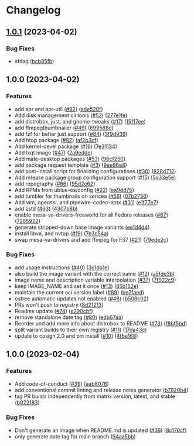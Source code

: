 # Changelog

## [1.0.1](https://github.com/bigpod98/main/compare/v1.0.0...v1.0.1) (2023-04-02)


### Bug Fixes

* sfdag ([bcb85fb](https://github.com/bigpod98/main/commit/bcb85fb11ef942770d2e5182e1263c4222018aa7))

## 1.0.0 (2023-04-02)


### Features

* add apr and apr-util ([#92](https://github.com/bigpod98/main/issues/92)) ([ade520f](https://github.com/bigpod98/main/commit/ade520f7e50a12b40672b50b184fba6a41e2d002))
* Add disk management cli tools ([#52](https://github.com/bigpod98/main/issues/52)) ([277e1fe](https://github.com/bigpod98/main/commit/277e1fe0260a22ec76bf9ca45b226144bc1433ff))
* add distrobox, just, and gnome-tweaks ([#17](https://github.com/bigpod98/main/issues/17)) ([15f17ee](https://github.com/bigpod98/main/commit/15f17ee7b779b5331e99a08701b629f53906c050))
* add ffmpegthumbnailer ([#49](https://github.com/bigpod98/main/issues/49)) ([699588c](https://github.com/bigpod98/main/commit/699588cf94a18060835c458452c6a828a6ad7435))
* add fzf for better just support ([#84](https://github.com/bigpod98/main/issues/84)) ([3f9d939](https://github.com/bigpod98/main/commit/3f9d9398ca7b1754234ef06111b66037b2f3531b))
* Add htop package ([#82](https://github.com/bigpod98/main/issues/82)) ([af2b3cf](https://github.com/bigpod98/main/commit/af2b3cfd1f3d8a0e52c03166a553d5f33e156638))
* Add kernel-devel package ([#16](https://github.com/bigpod98/main/issues/16)) ([7e31134](https://github.com/bigpod98/main/commit/7e311342aa80e20ad2c4762b033a6b714a5ae334))
* Add lxqt image ([#47](https://github.com/bigpod98/main/issues/47)) ([2a9eddc](https://github.com/bigpod98/main/commit/2a9eddc4bf67f34763a8c2e3f53642613a228afa))
* Add mate-desktop packages ([#53](https://github.com/bigpod98/main/issues/53)) ([96cf250](https://github.com/bigpod98/main/commit/96cf250141d9ea737a3956f0955a20ad813619ed))
* add package request template ([#3](https://github.com/bigpod98/main/issues/3)) ([9ee86e8](https://github.com/bigpod98/main/commit/9ee86e80c622aef297a7770dc7ec4a02c87affa6))
* add post-install script for finalizing configurations ([#30](https://github.com/bigpod98/main/issues/30)) ([828d712](https://github.com/bigpod98/main/commit/828d71209ee612ccc6373ba76982f63b268d07dc))
* Add release package group configuration support ([#15](https://github.com/bigpod98/main/issues/15)) ([5d33e5e](https://github.com/bigpod98/main/commit/5d33e5e235b26ff56bcf7db7319d5b1d1acadac4))
* add repography ([#66](https://github.com/bigpod98/main/issues/66)) ([95d2e62](https://github.com/bigpod98/main/commit/95d2e62e2e90d7a5f5f76569678e522441e7972f))
* Add RPMs from ublue-os/config ([#22](https://github.com/bigpod98/main/issues/22)) ([ea9dd75](https://github.com/bigpod98/main/commit/ea9dd75d7ef8be10afb33a94e1d391a2dcde8bba))
* add tumbler for thumbnails on sericea ([#56](https://github.com/bigpod98/main/issues/56)) ([07b2736](https://github.com/bigpod98/main/commit/07b2736f03f3b054eebb01ce1f2d668d5284e7bf))
* Add vim, openssl, and pipewire-codec-aptx ([#31](https://github.com/bigpod98/main/issues/31)) ([e1f77e7](https://github.com/bigpod98/main/commit/e1f77e79b99150fff55cd07190f608f7ddd48e5d))
* add zstd ([#63](https://github.com/bigpod98/main/issues/63)) ([4307b8b](https://github.com/bigpod98/main/commit/4307b8bc3fe6f087c0251f0e7105ac173035baac))
* enable mesa-va-drivers-freeworld for all Fedora releases ([#67](https://github.com/bigpod98/main/issues/67)) ([7265922](https://github.com/bigpod98/main/commit/7265922d0a781c396f334582df7a1b04f3a2a32b))
* generate stripped-down base image variants ([ee1d4d4](https://github.com/bigpod98/main/commit/ee1d4d432b0bcd620894412fa30daf9a556bf8b4))
* install libva, and nvtop ([#19](https://github.com/bigpod98/main/issues/19)) ([7e3c54a](https://github.com/bigpod98/main/commit/7e3c54a7a5810e20f53998a432c9d45be38cba78))
* swap mesa-va-drivers and add ffmpeg for F37 ([#21](https://github.com/bigpod98/main/issues/21)) ([79ede2c](https://github.com/bigpod98/main/commit/79ede2ca5028187e29ee7e5c83275b0eff20e55e))


### Bug Fixes

* add usage instructions ([#40](https://github.com/bigpod98/main/issues/40)) ([3c1db1e](https://github.com/bigpod98/main/commit/3c1db1ed5965b3f1547c3cf5f560273cfa0332e3))
* also build the image variant with the correct name ([#12](https://github.com/bigpod98/main/issues/12)) ([a5fde3b](https://github.com/bigpod98/main/commit/a5fde3b9edb2ad3c04e0af25b4f2e3a5c1ebadc4))
* image name and description variable interpolation ([#37](https://github.com/bigpod98/main/issues/37)) ([7f922c9](https://github.com/bigpod98/main/commit/7f922c9343878ceb9a09bba0126ed55e19edc23a))
* keep IMAGE_NAME and set it once ([#13](https://github.com/bigpod98/main/issues/13)) ([85b152e](https://github.com/bigpod98/main/commit/85b152ec097f3be9b15a87b39bffa7ba022ba968))
* maintain the current oci version label ([#89](https://github.com/bigpod98/main/issues/89)) ([be7faed](https://github.com/bigpod98/main/commit/be7faeda71ca2a96e0471d0fada59052b8db3c3d))
* ostree automatic updates not enabled ([#48](https://github.com/bigpod98/main/issues/48)) ([b508c02](https://github.com/bigpod98/main/commit/b508c02b0200846a50e62d31479d7ba83b424b00))
* PRs won't push to registry ([8d21213](https://github.com/bigpod98/main/commit/8d212133ec05899d1ae1e35f2de5a730a55b1364))
* Readme update ([#74](https://github.com/bigpod98/main/issues/74)) ([e290cbf](https://github.com/bigpod98/main/commit/e290cbfd0503598994cc7fee18dde883373783a2))
* remove standalone date tag ([#80](https://github.com/bigpod98/main/issues/80)) ([edb67aa](https://github.com/bigpod98/main/commit/edb67aa48326ac59891e8e28779c0d2b05a92f0f))
* Reorder und add more info about distrobox to README ([#73](https://github.com/bigpod98/main/issues/73)) ([f8bf5bd](https://github.com/bigpod98/main/commit/f8bf5bdac57f777050da058b7590339254847467))
* split variant builds to their own registry ([#11](https://github.com/bigpod98/main/issues/11)) ([17da43c](https://github.com/bigpod98/main/commit/17da43c69d2850501ae611370e8890f02d44de2b))
* update to cosign 2.0 and pin install ([#10](https://github.com/bigpod98/main/issues/10)) ([4fbe168](https://github.com/bigpod98/main/commit/4fbe1688e9dce81efd9597bcd46caaf75945f7d3))

## 1.0.0 (2023-02-04)


### Features

* Add code-of-conduct ([#39](https://github.com/ublue-os/base/issues/39)) ([aab8078](https://github.com/ublue-os/base/commit/aab8078cfdc7d2354e057a0ca4771d3a53d2df4c))
* add conventional commit linting and release notes generator ([b7820b4](https://github.com/ublue-os/base/commit/b7820b4ba312ca939d0dc977ed9f6a08d135324b))
* tag PR builds independently from matrix.version, latest, and stable ([b022183](https://github.com/ublue-os/base/commit/b02218386235e6d40a11a48b5b1171e9acf8d1eb))


### Bug Fixes

* Don't generate an image when README.md is updated ([#36](https://github.com/ublue-os/base/issues/36)) ([8c170cf](https://github.com/ublue-os/base/commit/8c170cfe89dd306eec0940f4dc50ed245c94bc2b))
* only generate date tag for main branch ([94aa5bb](https://github.com/ublue-os/base/commit/94aa5bb8df2aac0985d4c9422b19b0c03a3f25b0))
